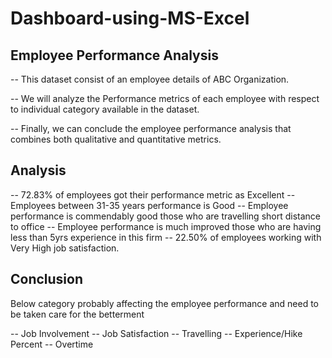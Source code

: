 # Dashboard-using-MS-Excel

## Employee Performance Analysis
-- This dataset consist of an employee details of ABC Organization.

-- We will analyze the Performance metrics of each employee with respect to individual category available in the dataset.

-- Finally, we can conclude the employee performance analysis that combines both qualitative and quantitative metrics.

## Analysis

-- 72.83% of employees got their performance metric as Excellent
-- Employees between 31-35 years performance is Good
-- Employee performance is commendably good  those who are travelling short distance to office
-- Employee performance is much improved those who are having less than 5yrs experience in this firm
-- 22.50% of employees working with Very High job satisfaction.

## Conclusion

Below category probably affecting the employee performance and need to be taken care for the betterment

-- Job Involvement
-- Job Satisfaction
-- Travelling
-- Experience/Hike Percent
-- Overtime

